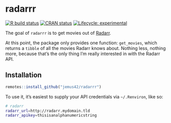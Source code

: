 
<!-- README.md is generated from README.Rmd. Please edit that file -->

# radarrr

<!-- badges: start -->

[![R build
status](https://github.com/jemus42/radarrr/workflows/R-CMD-check/badge.svg)](https://github.com/jemus42/radarrr/actions)
[![CRAN
status](https://www.r-pkg.org/badges/version/radarrr)](https://CRAN.R-project.org/package=radarrr)
[![Lifecycle:
experimental](https://img.shields.io/badge/lifecycle-experimental-orange.svg)](https://www.tidyverse.org/lifecycle/#experimental)
<!-- badges: end -->

The goal of `radarrr` is to get movies out of
[Radarr](https://github.com/Radarr/Radarr).

At this point, the package only provides one function: `get_movies`,
which returns a `tibble` of all the movies Radarr knows about. Nothing
less, nothing more, because that’s the only thing I’m really interested
in with the Radarr API.

## Installation

``` r
remotes::install_github("jemus42/radarrr")
```

To use it, it’s easiest to supply your API credentials via
`~/.Renviron`, like so:

``` sh
# radarr
radarr_url=http://radarr.mydomain.tld
radarr_apikey=thisisanalphanumericstring
```
